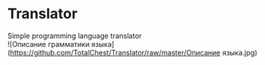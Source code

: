 # Translator
 Simple programming language translator  
 ![Описание грамматики языка](https://github.com/TotalChest/Translator/raw/master/Описание языка.jpg)
